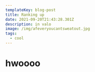 ```yaml
---
templateKey: blog-post
title: Ranking up
date: 2021-09-20T21:43:28.301Z
description: in valo
image: /img/afeveryoucantsweatout.jpg
tags:
  - cool
---
```

# hwoooo